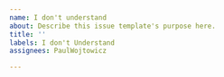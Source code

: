 ```yaml
---
name: I don't understand
about: Describe this issue template's purpose here.
title: ''
labels: I don't Understand
assignees: PaulWojtowicz

---
```



